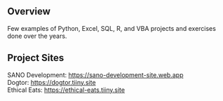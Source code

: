 ## Overview

Few examples of Python, Excel, SQL, R, and VBA projects and exercises done over the years.

## Project Sites

SANO Development: https://sano-development-site.web.app <br />
Dogtor: https://dogtor.tiiny.site <br />
Ethical Eats: https://ethical-eats.tiiny.site <br />
